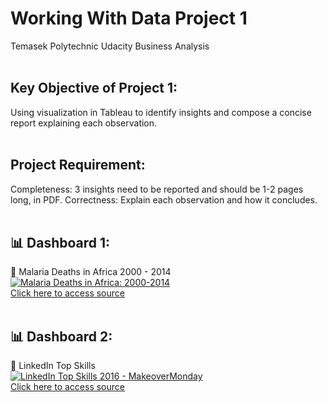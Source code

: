 # Working With Data Project 1
Temasek Polytechnic Udacity Business Analysis
<br><br>

## Key Objective of Project 1:
Using visualization in Tableau to identify insights and compose a concise report explaining each observation.
<br><br>

## Project Requirement:
Completeness: 3 insights need to be reported and should be 1-2 pages long, in PDF.
Correctness: Explain each observation and how it concludes.
<br><br>

## 📊 Dashboard 1:
📌 Malaria Deaths in Africa 2000 - 2014<br>
<a href='http:&#47;&#47;vizdiff.blogspot.com&#47;2016&#47;08&#47;tweakthursday-dotting-map.html'><img alt='Malaria Deaths in Africa: 2000-2014 ' src='https://id.rlcdn.com/464526.gif'></a>
<a href="https://public.tableau.com/views/MakeoverMonday34Malaria/MalariainAfrica"><br>Click here to access source</a>
<br><br>

## 📊 Dashboard 2:
📌 LinkedIn Top Skills<br>
<a href='http:&#47;&#47;sirvizalot.blogspot.com&#47;2017&#47;04&#47;how-to-add-highlight-actions-to-enhance.html'><img alt='LinkedIn Top Skills 2016 - MakeoverMonday ' src='https:&#47;&#47;public.tableau.com&#47;static&#47;images&#47;Li&#47;LinkedInTopSkills2016-MakeoverMonday&#47;LinkedInTopSkills2016-MakeoverMonday&#47;1_rss.png'></a>
<a href="https://public.tableau.com/app/profile/matt.chambers/viz/LinkedInTopSkills2016-MakeoverMonday/LinkedInTopSkills2016-MakeoverMonday"><br>Click here to access source</a>
